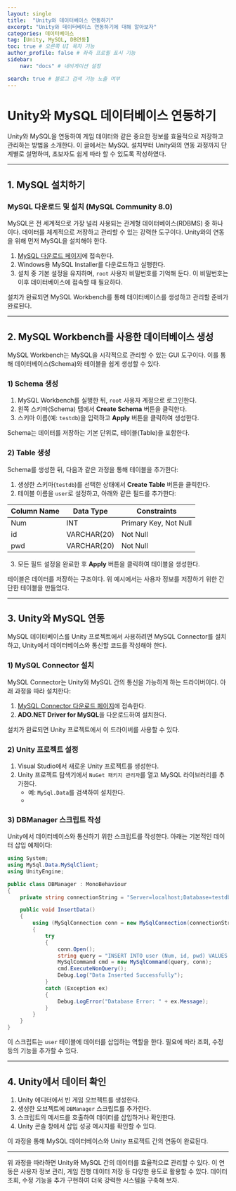 ```yaml
---
layout: single
title:  "Unity와 데이터베이스 연동하기"
excerpt: "Unity와 데이터베이스 연동하기에 대해 알아보자"
categories: 데이터베이스
tag: [Unity, MySQL, DB연동]
toc: true # 오른쪽 UI 목차 기능
author_profile: false # 좌측 프로필 표시 기능
sidebar:
    nav: "docs" # 네비게이션 설정

search: true # 블로그 검색 기능 노출 여부
---
```


# Unity와 MySQL 데이터베이스 연동하기

Unity와 MySQL을 연동하여 게임 데이터와 같은 중요한 정보를 효율적으로 저장하고 관리하는 방법을 소개한다. 이 글에서는 MySQL 설치부터 Unity와의 연동 과정까지 단계별로 설명하며, 초보자도 쉽게 따라 할 수 있도록 작성하였다.



---

## 1. MySQL 설치하기



### MySQL 다운로드 및 설치 (MySQL Community 8.0)

MySQL은 전 세계적으로 가장 널리 사용되는 관계형 데이터베이스(RDBMS) 중 하나이다. 데이터를 체계적으로 저장하고 관리할 수 있는 강력한 도구이다. Unity와의 연동을 위해 먼저 MySQL을 설치해야 한다.

1. [MySQL 다운로드 페이지](http://dev.mysql.com/downloads/windows/installer/)에 접속한다.
2. Windows용 MySQL Installer를 다운로드하고 실행한다.
3. 설치 중 기본 설정을 유지하며, `root` 사용자 비밀번호를 기억해 둔다. 이 비밀번호는 이후 데이터베이스에 접속할 때 필요하다.

설치가 완료되면 MySQL Workbench를 통해 데이터베이스를 생성하고 관리할 준비가 완료된다.



---

## 2. MySQL Workbench를 사용한 데이터베이스 생성

MySQL Workbench는 MySQL을 시각적으로 관리할 수 있는 GUI 도구이다. 이를 통해 데이터베이스(Schema)와 테이블을 쉽게 생성할 수 있다.



### 1) Schema 생성

1. MySQL Workbench를 실행한 뒤, `root` 사용자 계정으로 로그인한다.
2. 왼쪽 스키마(Schema) 탭에서 **Create Schema** 버튼을 클릭한다.
3. 스키마 이름(예: `testdb`)을 입력하고 **Apply** 버튼을 클릭하여 생성한다.

Schema는 데이터를 저장하는 기본 단위로, 테이블(Table)을 포함한다.



### 2) Table 생성

Schema를 생성한 뒤, 다음과 같은 과정을 통해 테이블을 추가한다:

1. 생성한 스키마(`testdb`)를 선택한 상태에서 **Create Table** 버튼을 클릭한다.
2. 테이블 이름을 `user`로 설정하고, 아래와 같은 필드를 추가한다:

| Column Name | Data Type     | Constraints            |
|-------------|---------------|------------------------|
| Num         | INT           | Primary Key, Not Null |
| id          | VARCHAR(20)   | Not Null              |
| pwd         | VARCHAR(20)   | Not Null              |

3. 모든 필드 설정을 완료한 후 **Apply** 버튼을 클릭하여 테이블을 생성한다.

테이블은 데이터를 저장하는 구조이다. 위 예시에서는 사용자 정보를 저장하기 위한 간단한 테이블을 만들었다.



---



## 3. Unity와 MySQL 연동

MySQL 데이터베이스를 Unity 프로젝트에서 사용하려면 MySQL Connector를 설치하고, Unity에서 데이터베이스와 통신할 코드를 작성해야 한다.



### 1) MySQL Connector 설치

MySQL Connector는 Unity와 MySQL 간의 통신을 가능하게 하는 드라이버이다. 아래 과정을 따라 설치한다:

1. [MySQL Connector 다운로드 페이지](https://dev.mysql.com/downloads/connector/net/)에 접속한다.
2. **ADO.NET Driver for MySQL**을 다운로드하여 설치한다.

설치가 완료되면 Unity 프로젝트에서 이 드라이버를 사용할 수 있다.



### 2) Unity 프로젝트 설정

1. Visual Studio에서 새로운 Unity 프로젝트를 생성한다.
2. Unity 프로젝트 탐색기에서 `NuGet 패키지 관리자`를 열고 MySQL 라이브러리를 추가한다.
   - 예: `MySql.Data`를 검색하여 설치한다.
   - 

### 3) DBManager 스크립트 작성

Unity에서 데이터베이스와 통신하기 위한 스크립트를 작성한다. 아래는 기본적인 데이터 삽입 예제이다:

```csharp
using System;
using MySql.Data.MySqlClient;
using UnityEngine;

public class DBManager : MonoBehaviour
{
    private string connectionString = "Server=localhost;Database=testdb;User=root;Password=0000;";

    public void InsertData()
    {
        using (MySqlConnection conn = new MySqlConnection(connectionString))
        {
            try
            {
                conn.Open();
                string query = "INSERT INTO user (Num, id, pwd) VALUES (1, 'test', '0000');";
                MySqlCommand cmd = new MySqlCommand(query, conn);
                cmd.ExecuteNonQuery();
                Debug.Log("Data Inserted Successfully");
            }
            catch (Exception ex)
            {
                Debug.LogError("Database Error: " + ex.Message);
            }
        }
    }
}
```

이 스크립트는 `user` 테이블에 데이터를 삽입하는 역할을 한다. 필요에 따라 조회, 수정 등의 기능을 추가할 수 있다.



---

## 4. Unity에서 데이터 확인



1. Unity 에디터에서 빈 게임 오브젝트를 생성한다.
2. 생성한 오브젝트에 `DBManager` 스크립트를 추가한다.
3. 스크립트의 메서드를 호출하여 데이터를 삽입하거나 확인한다.
4. Unity 콘솔 창에서 삽입 성공 메시지를 확인할 수 있다.

이 과정을 통해 MySQL 데이터베이스와 Unity 프로젝트 간의 연동이 완료된다.



---



위 과정을 따라하면 Unity와 MySQL 간의 데이터를 효율적으로 관리할 수 있다. 이 연동은 사용자 정보 관리, 게임 진행 데이터 저장 등 다양한 용도로 활용할 수 있다. 데이터 조회, 수정 기능을 추가 구현하여 더욱 강력한 시스템을 구축해 보자.
